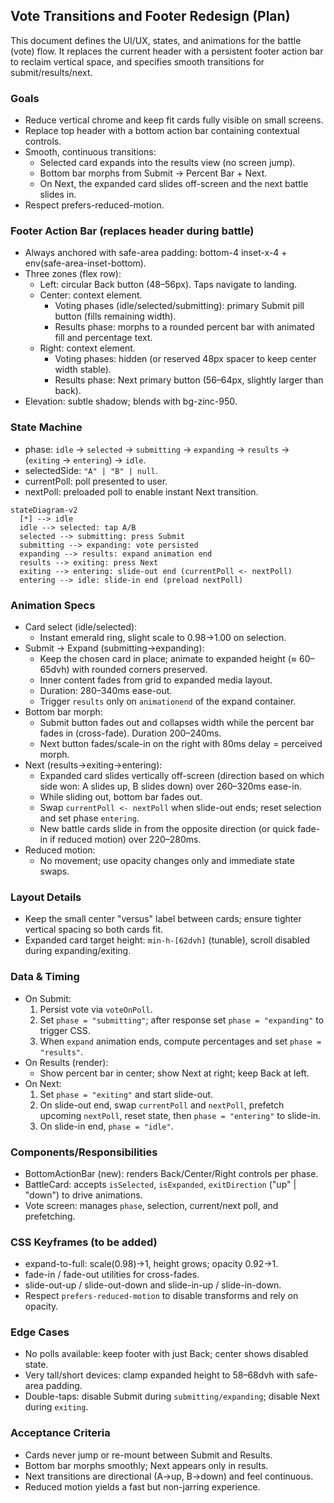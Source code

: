 ## Vote Transitions and Footer Redesign (Plan)

This document defines the UI/UX, states, and animations for the battle (vote) flow. It replaces the current header with a persistent footer action bar to reclaim vertical space, and specifies smooth transitions for submit/results/next.

### Goals

- Reduce vertical chrome and keep fit cards fully visible on small screens.
- Replace top header with a bottom action bar containing contextual controls.
- Smooth, continuous transitions:
  - Selected card expands into the results view (no screen jump).
  - Bottom bar morphs from Submit → Percent Bar + Next.
  - On Next, the expanded card slides off-screen and the next battle slides in.
- Respect prefers-reduced-motion.

### Footer Action Bar (replaces header during battle)

- Always anchored with safe-area padding: bottom-4 inset-x-4 + env(safe-area-inset-bottom).
- Three zones (flex row):
  - Left: circular Back button (48–56px). Taps navigate to landing.
  - Center: context element.
    - Voting phases (idle/selected/submitting): primary Submit pill button (fills remaining width).
    - Results phase: morphs to a rounded percent bar with animated fill and percentage text.
  - Right: context element.
    - Voting phases: hidden (or reserved 48px spacer to keep center width stable).
    - Results phase: Next primary button (56–64px, slightly larger than back).
- Elevation: subtle shadow; blends with bg-zinc-950.

### State Machine

- phase: `idle` → `selected` → `submitting` → `expanding` → `results` → (`exiting` → `entering`) → `idle`.
- selectedSide: `"A" | "B" | null`.
- currentPoll: poll presented to user.
- nextPoll: preloaded poll to enable instant Next transition.

```mermaid
stateDiagram-v2
  [*] --> idle
  idle --> selected: tap A/B
  selected --> submitting: press Submit
  submitting --> expanding: vote persisted
  expanding --> results: expand animation end
  results --> exiting: press Next
  exiting --> entering: slide-out end (currentPoll <- nextPoll)
  entering --> idle: slide-in end (preload nextPoll)
```

### Animation Specs

- Card select (idle/selected):
  - Instant emerald ring, slight scale to 0.98→1.00 on selection.
- Submit → Expand (submitting→expanding):
  - Keep the chosen card in place; animate to expanded height (≈ 60–65dvh) with rounded corners preserved.
  - Inner content fades from grid to expanded media layout.
  - Duration: 280–340ms ease-out.
  - Trigger `results` only on `animationend` of the expand container.
- Bottom bar morph:
  - Submit button fades out and collapses width while the percent bar fades in (cross-fade). Duration 200–240ms.
  - Next button fades/scale-in on the right with 80ms delay = perceived morph.
- Next (results→exiting→entering):
  - Expanded card slides vertically off-screen (direction based on which side won: A slides up, B slides down) over 260–320ms ease-in.
  - While sliding out, bottom bar fades out.
  - Swap `currentPoll <- nextPoll` when slide-out ends; reset selection and set phase `entering`.
  - New battle cards slide in from the opposite direction (or quick fade-in if reduced motion) over 220–280ms.
- Reduced motion:
  - No movement; use opacity changes only and immediate state swaps.

### Layout Details

- Keep the small center "versus" label between cards; ensure tighter vertical spacing so both cards fit.
- Expanded card target height: `min-h-[62dvh]` (tunable), scroll disabled during expanding/exiting.

### Data & Timing

- On Submit:
  1. Persist vote via `voteOnPoll`.
  2. Set `phase = "submitting"`; after response set `phase = "expanding"` to trigger CSS.
  3. When `expand` animation ends, compute percentages and set `phase = "results"`.
- On Results (render):
  - Show percent bar in center; show Next at right; keep Back at left.
- On Next:
  1. Set `phase = "exiting"` and start slide-out.
  2. On slide-out end, swap `currentPoll` and `nextPoll`, prefetch upcoming `nextPoll`, reset state, then `phase = "entering"` to slide-in.
  3. On slide-in end, `phase = "idle"`.

### Components/Responsibilities

- BottomActionBar (new): renders Back/Center/Right controls per phase.
- BattleCard: accepts `isSelected`, `isExpanded`, `exitDirection` ("up" | "down") to drive animations.
- Vote screen: manages `phase`, selection, current/next poll, and prefetching.

### CSS Keyframes (to be added)

- expand-to-full: scale(0.98)→1, height grows; opacity 0.92→1.
- fade-in / fade-out utilities for cross-fades.
- slide-out-up / slide-out-down and slide-in-up / slide-in-down.
- Respect `prefers-reduced-motion` to disable transforms and rely on opacity.

### Edge Cases

- No polls available: keep footer with just Back; center shows disabled state.
- Very tall/short devices: clamp expanded height to 58–68dvh with safe-area padding.
- Double-taps: disable Submit during `submitting/expanding`; disable Next during `exiting`.

### Acceptance Criteria

- Cards never jump or re-mount between Submit and Results.
- Bottom bar morphs smoothly; Next appears only in results.
- Next transitions are directional (A→up, B→down) and feel continuous.
- Reduced motion yields a fast but non-jarring experience.
